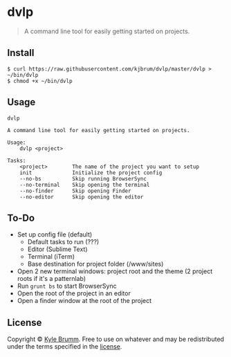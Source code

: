 # dvlp

> A command line tool for easily getting started on projects.


## Install

```
$ curl https://raw.githubusercontent.com/kjbrum/dvlp/master/dvlp > ~/bin/dvlp
$ chmod +x ~/bin/dvlp
```


## Usage

```
dvlp

A command line tool for easily getting started on projects.

Usage:
    dvlp <project>

Tasks:
    <project>        The name of the project you want to setup
    init             Initialize the project config
    --no-bs          Skip running BrowserSync
    --no-terminal    Skip opening the terminal
    --no-finder      Skip opening Finder
    --no-editor      Skip opening the editor
```


## To-Do

- Set up config file (default)
    - Default tasks to run (???)
    - Editor (Sublime Text)
    - Terminal (iTerm)
    - Base destination for project folder (/www/sites)
- Open 2 new terminal windows: project root and the theme (2 project roots if it's a patternlab)
- Run `grunt bs` to start BrowserSync
- Open the root of the project in an editor
- Open a finder window at the root of the project


## License

Copyright © [Kyle Brumm](http://kylebrumm.com). Free to use on whatever and may be redistributed under the terms specified in the [license](LICENSE.md).
